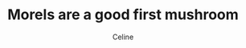 ---
title: Morels are a good first mushroom
author: Celine
layout: multipage
order: celine
chapter: '019b'
links:
  - text: The end
    to: '/pieces/celine/'
season: spring
---